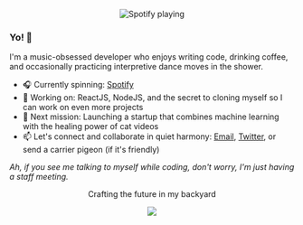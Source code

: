 <p align="center">
  <img src="https://spotify-github-profile.vercel.app/api/view?uid=thu08xix769yg9vce7dvduagk&cover_image=true&theme=novatorem&show_offline=false&background_color=f9f5e7&interchange=false&bar_color=a7727d&bar_color_cover=false" alt="Spotify playing" />
</p>

### Yo! 👋

I'm a music-obsessed developer who enjoys writing code, drinking coffee, and occasionally practicing interpretive dance moves in the shower.

- 🎧 Currently spinning: [Spotify](https://open.spotify.com/user/thu08xix769yg9vce7dvduagk?si=H_T9q3huSqqg0tQ5y5Sn5g)
- 🤖 Working on: ReactJS, NodeJS, and the secret to cloning myself so I can work on even more projects
- 🚀 Next mission: Launching a startup that combines machine learning with the healing power of cat videos
- 📫 Let's connect and collaborate in quiet harmony: [Email](mailto:kiingabbe47@gmail.com), [Twitter](https://twitter.com/MoayedEllah), or send a carrier pigeon (if it's friendly)

*Ah, if you see me talking to myself while coding, don't worry, I'm just having a staff meeting.*

<p align="center">
  Crafting the future in my backyard
</p>

<p align="center">
  <a href="https://www.buymeacoffee.com/moayed"><img src="https://img.buymeacoffee.com/button-api/?text=Buy me a coffee&emoji=&slug=moayed&button_colour=3C6255&font_colour=EAE7B1&font_family=Lato&outline_colour=EAE7B1&coffee_colour=EAE7B1" /></a>
</p>
